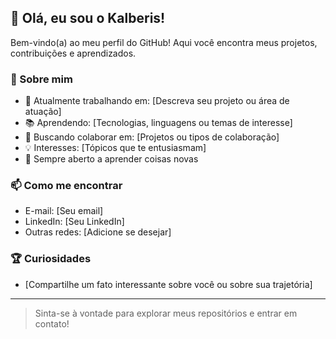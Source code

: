 ## 👋 Olá, eu sou o Kalberis!

Bem-vindo(a) ao meu perfil do GitHub! Aqui você encontra meus projetos, contribuições e aprendizados.

### 🚀 Sobre mim

- 💼 Atualmente trabalhando em: [Descreva seu projeto ou área de atuação]
- 📚 Aprendendo: [Tecnologias, linguagens ou temas de interesse]
- 🤝 Buscando colaborar em: [Projetos ou tipos de colaboração]
- 💡 Interesses: [Tópicos que te entusiasmam]
- 🌱 Sempre aberto a aprender coisas novas

### 📫 Como me encontrar

- E-mail: [Seu email]
- LinkedIn: [Seu LinkedIn]
- Outras redes: [Adicione se desejar]

### 🏆 Curiosidades

- [Compartilhe um fato interessante sobre você ou sobre sua trajetória]

---

> Sinta-se à vontade para explorar meus repositórios e entrar em contato!
